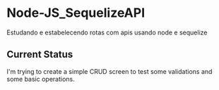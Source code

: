# Node-JS_SequelizeAPI
Estudando e estabelecendo rotas com apis usando node e sequelize

## Current Status
I'm trying to create a simple CRUD screen to test some validations and some basic operations. 
